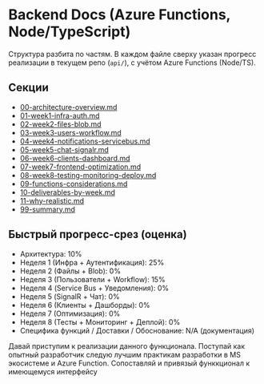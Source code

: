 # Backend Docs (Azure Functions, Node/TypeScript)

Структура разбита по частям. В каждом файле сверху указан прогресс реализации в текущем репо (`api/`), с учётом Azure Functions (Node/TS).

## Секции

- [00-architecture-overview.md](./00-architecture-overview.md)
- [01-week1-infra-auth.md](./01-week1-infra-auth.md)
- [02-week2-files-blob.md](./02-week2-files-blob.md)
- [03-week3-users-workflow.md](./03-week3-users-workflow.md)
- [04-week4-notifications-servicebus.md](./04-week4-notifications-servicebus.md)
- [05-week5-chat-signalr.md](./05-week5-chat-signalr.md)
- [06-week6-clients-dashboard.md](./06-week6-clients-dashboard.md)
- [07-week7-frontend-optimization.md](./07-week7-frontend-optimization.md)
- [08-week8-testing-monitoring-deploy.md](./08-week8-testing-monitoring-deploy.md)
- [09-functions-considerations.md](./09-functions-considerations.md)
- [10-deliverables-by-week.md](./10-deliverables-by-week.md)
- [11-why-realistic.md](./11-why-realistic.md)
- [99-summary.md](./99-summary.md)

## Быстрый прогресс-срез (оценка)

- Архитектура: 10%
- Неделя 1 (Инфра + Аутентификация): 25%
- Неделя 2 (Файлы + Blob): 0%
- Неделя 3 (Пользователи + Workflow): 15%
- Неделя 4 (Service Bus + Уведомления): 0%
- Неделя 5 (SignalR + Чат): 0%
- Неделя 6 (Клиенты + Дашборды): 0%
- Неделя 7 (Оптимизация): 0%
- Неделя 8 (Тесты + Мониторинг + Деплой): 0%
- Специфика функций / Доставки / Обоснование: N/A (документация)




Давай приступим к реализации данного функционала. Поступай как опытный разработчик следую лучшим практикам разработки в MS экосистеме и Azure Function. Сопоставляй и привязый функкционал к имеющемуся интерфейсу